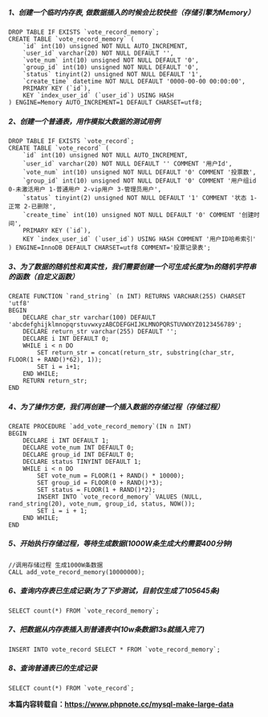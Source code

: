 ##### 1、创建一个临时内存表, 做数据插入的时候会比较快些（存储引擎为Memory）

```
DROP TABLE IF EXISTS `vote_record_memory`;
CREATE TABLE `vote_record_memory` (
    `id` int(10) unsigned NOT NULL AUTO_INCREMENT,
    `user_id` varchar(20) NOT NULL DEFAULT '',
    `vote_num` int(10) unsigned NOT NULL DEFAULT '0',
    `group_id` int(10) unsigned NOT NULL DEFAULT '0',
    `status` tinyint(2) unsigned NOT NULL DEFAULT '1',
    `create_time` datetime NOT NULL DEFAULT '0000-00-00 00:00:00',
    PRIMARY KEY (`id`),
    KEY `index_user_id` (`user_id`) USING HASH
) ENGINE=Memory AUTO_INCREMENT=1 DEFAULT CHARSET=utf8;
```



##### 2、创建一个普通表，用作模拟大数据的测试用例

```
DROP TABLE IF EXISTS `vote_record`;
CREATE TABLE `vote_record` (
    `id` int(10) unsigned NOT NULL AUTO_INCREMENT,
    `user_id` varchar(20) NOT NULL DEFAULT '' COMMENT '用户Id',
    `vote_num` int(10) unsigned NOT NULL DEFAULT '0' COMMENT '投票数',
    `group_id` int(10) unsigned NOT NULL DEFAULT '0' COMMENT '用户组id 0-未激活用户 1-普通用户 2-vip用户 3-管理员用户',
    `status` tinyint(2) unsigned NOT NULL DEFAULT '1' COMMENT '状态 1-正常 2-已删除',
    `create_time` int(10) unsigned NOT NULL DEFAULT '0' COMMENT '创建时间',
    PRIMARY KEY (`id`),
    KEY `index_user_id` (`user_id`) USING HASH COMMENT '用户ID哈希索引'
) ENGINE=InnoDB DEFAULT CHARSET=utf8 COMMENT='投票记录表';
```



##### 3、为了数据的随机性和真实性，我们需要创建一个可生成长度为n的随机字符串的函数（自定义函数）

```
CREATE FUNCTION `rand_string` (n INT) RETURNS VARCHAR(255) CHARSET 'utf8'
BEGIN 
    DECLARE char_str varchar(100) DEFAULT 'abcdefghijklmnopqrstuvwxyzABCDEFGHIJKLMNOPQRSTUVWXYZ0123456789';
    DECLARE return_str varchar(255) DEFAULT '';
    DECLARE i INT DEFAULT 0;
    WHILE i < n DO
        SET return_str = concat(return_str, substring(char_str, FLOOR(1 + RAND()*62), 1));
        SET i = i+1;
    END WHILE;
    RETURN return_str;
END
```



##### 4、为了操作方便，我们再创建一个插入数据的存储过程（存储过程）

```
CREATE PROCEDURE `add_vote_record_memory`(IN n INT)
BEGIN
    DECLARE i INT DEFAULT 1;
    DECLARE vote_num INT DEFAULT 0;
    DECLARE group_id INT DEFAULT 0;
    DECLARE status TINYINT DEFAULT 1;
    WHILE i < n DO
        SET vote_num = FLOOR(1 + RAND() * 10000);
        SET group_id = FLOOR(0 + RAND()*3);
        SET status = FLOOR(1 + RAND()*2);
        INSERT INTO `vote_record_memory` VALUES (NULL, rand_string(20), vote_num, group_id, status, NOW());
        SET i = i + 1;
    END WHILE;
END
```



##### 5、开始执行存储过程，等待生成数据(1000W条生成大约需要400分钟)

```
//调用存储过程 生成1000W条数据
CALL add_vote_record_memory(10000000);
```



##### 6、查询内存表已生成记录(为了下步测试，目前仅生成了105645条)

```
SELECT count(*) FROM `vote_record_memory`;
```



##### 7、把数据从内存表插入到普通表中(10w条数据13s就插入完了)

```
INSERT INTO vote_record SELECT * FROM `vote_record_memory`;
```



##### 8、查询普通表已的生成记录

```
SELECT count(*) FROM `vote_record`;
```







**本篇内容转载自：<https://www.phpnote.cc/mysql-make-large-data>**